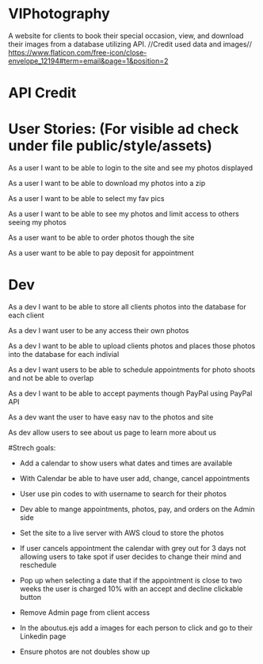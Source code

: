 # VIPhotography
A website for clients to book their special occasion, view, and download their images from a database utilizing API.
//Credit used data and images//
https://www.flaticon.com/free-icon/close-envelope_12194#term=email&page=1&position=2

# API Credit

# User Stories: (For visible ad check under file public/style/assets)

As a user I want to be able to login to the site and see my photos displayed

As a user I want to be able to download my photos into a zip

As a user I want to be able to select my fav pics 

As a user I want to be able to see my photos and limit access to others seeing my photos

As a user want to be able to order photos though the site

As a user want to be able to pay deposit for appointment

# Dev
As a dev I want to be able to store all clients photos into the database for each client

As a dev I want user to be any access their own photos

As a dev I want to be able to upload clients photos and places those photos into the database for each indivial

As a dev I want users to be able to schedule appointments for photo shoots and not be able to overlap

As a dev I want to be able to accept payments though PayPal using PayPal API

As a dev want the user to have easy nav to the photos and site

As dev allow users to see about us page to learn more about us

#Strech goals:

* Add a calendar to show users what dates and times are available

* With Calendar be able to have user add, change, cancel appointments

* User use pin codes to with username to search for their photos

* Dev able to mange appointments, photos, pay, and orders on the Admin side

* Set the site to a live server with AWS cloud to store the photos

*  If user cancels appointment the calendar with grey out for 3 days not allowing users to take spot if user decides to change their mind and reschedule

* Pop up when selecting a date that if the appointment is close to two weeks the user is charged 10% with an accept and decline clickable button

* Remove Admin page from client access

* In the aboutus.ejs  add a images for each person to click and go to their Linkedin page

* Ensure photos are not doubles show up




